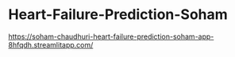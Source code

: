 # Heart-Failure-Prediction-Soham
https://soham-chaudhuri-heart-failure-prediction-soham-app-8hfqdh.streamlitapp.com/
